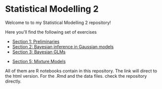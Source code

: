 # Statistical Modelling 2

Welcome to to my Statistical Modelling 2 repository!

Here you'll find the following set of exercises

- [Section 1: Preliminaries](https://mauriciogtec.github.io/statsmodelling2/exercise1/exercise1.nb.html)
- [Section 2: Bayesian inference in Gaussian models](https://mauriciogtec.github.io/statsmodelling2/exercise2/exercise2.nb.html)
- [Section 3: Bayesian GLMs](https://mauriciogtec.github.io/statsmodelling2/exercise3/exercise3.nb.html)
<!-- - [Section 4: Bayesian GLMs](https://mauriciogtec.github.io/statsmodelling2/exercise3/exercise3.nb.html) -->
- [Section 5: Mixture Models](https://mauriciogtec.github.io/statsmodelling2/exercise5/exercise5.nb.html) 

All of them are R notebooks contain in this repository. The link will direct to the html version. For the .Rmd and the data files. check the repository directly.
